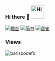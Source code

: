 ### Hi there 👋 <img src="https://emojis.slackmojis.com/emojis/images/1588866973/8934/hellokittydance.gif?1588866973" alt="Hi" width="42" /> 

[![掘金](https://img.shields.io/badge/%E6%8E%98%E9%87%91-%40woow__wu7-brightgreen)](https://juejin.cn/user/1063982989065799/posts)
[![简书](https://img.shields.io/badge/%E7%AE%80%E4%B9%A6-%40woow__wu7-orange)](https://www.jianshu.com/u/70c8a3b8bb44)
[![语雀](https://img.shields.io/badge/%E8%AF%AD%E9%9B%80-%40woow__wu7-blueviolet)](https://www.yuque.com/woowwu)


<div align="left">
  <h3>Views <img src="https://emojis.slackmojis.com/emojis/images/1588315024/8823/hyperkitty.gif?1588315024" width="16" /></h1>
  <img src="https://count.getloli.com/get/@woow-wu7?theme=rule34" alt="bariscodefx" />
</div>

<!--
**woow-wu7/woow-wu7** is a ✨ _special_ ✨ repository because its `README.md` (this file) appears on your GitHub profile.

Here are some ideas to get you started:
- 🔭 I’m currently working on ...
- 🌱 I’m currently learning ...
- 👯 I’m looking to collaborate on ...
- 🤔 I’m looking for help with ...
- 💬 Ask me about ...
- 📫 How to reach me: ...
- 😄 Pronouns: ...
- ⚡ Fun fact: ...
-->

<!--
[![Top Langs](https://github-readme-stats.vercel.app/api/top-langs/?username=woow-wu7&layout=compact)](https://github.com/anuraghazra/github-readme-stats)
-->
